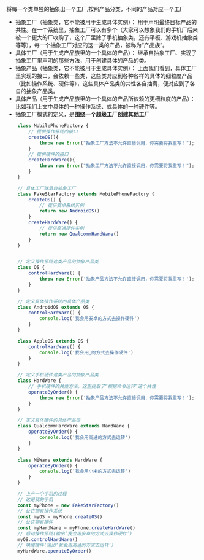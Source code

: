 将每一个类单独的抽象出一个工厂,按照产品分类，不同的产品对应一个工厂


- 抽象工厂（抽象类，它不能被用于生成具体实例）： 用于声明最终目标产品的共性。在一个系统里，抽象工厂可以有多个（大家可以想象我们的手机厂后来被一个更大的厂收购了，这个厂里除了手机抽象类，还有平板、游戏机抽象类等等），每一个抽象工厂对应的这一类的产品，被称为“产品族”。
- 具体工厂（用于生成产品族里的一个具体的产品）： 继承自抽象工厂、实现了抽象工厂里声明的那些方法，用于创建具体的产品的类。
- 抽象产品（抽象类，它不能被用于生成具体实例）： 上面我们看到，具体工厂里实现的接口，会依赖一些类，这些类对应到各种各样的具体的细粒度产品（比如操作系统、硬件等），这些具体产品类的共性各自抽离，便对应到了各自的抽象产品类。
- 具体产品（用于生成产品族里的一个具体的产品所依赖的更细粒度的产品）： 比如我们上文中具体的一种操作系统、或具体的一种硬件等。
- 抽象工厂模式的定义，是**围绕一个超级工厂创建其他工厂**

```javascript
    class MobilePhoneFactory {
        // 提供操作系统的接口
        createOS(){
            throw new Error("抽象工厂方法不允许直接调用，你需要将我重写！");
        }
        // 提供硬件的接口
        createHardWare(){
            throw new Error("抽象工厂方法不允许直接调用，你需要将我重写！");
        }
    }

    // 具体工厂继承自抽象工厂
    class FakeStarFactory extends MobilePhoneFactory {
        createOS() {
            // 提供安卓系统实例
            return new AndroidOS()
        }
        createHardWare() {
            // 提供高通硬件实例
            return new QualcommHardWare()
        }
    }


    // 定义操作系统这类产品的抽象产品类
    class OS {
        controlHardWare() {
            throw new Error('抽象产品方法不允许直接调用，你需要将我重写！');
        }
    }

    // 定义具体操作系统的具体产品类
    class AndroidOS extends OS {
        controlHardWare() {
            console.log('我会用安卓的方式去操作硬件')
        }
    }

    class AppleOS extends OS {
        controlHardWare() {
            console.log('我会用🍎的方式去操作硬件')
        }
    }

    // 定义手机硬件这类产品的抽象产品类
    class HardWare {
        // 手机硬件的共性方法，这里提取了“根据命令运转”这个共性
        operateByOrder() {
            throw new Error('抽象产品方法不允许直接调用，你需要将我重写！');
        }
    }

    // 定义具体硬件的具体产品类
    class QualcommHardWare extends HardWare {
        operateByOrder() {
            console.log('我会用高通的方式去运转')
        }
    }

    class MiWare extends HardWare {
        operateByOrder() {
            console.log('我会用小米的方式去运转')
        }
    }

    // 上产一个手机的过程
    // 这是我的手机
    const myPhone = new FakeStarFactory()
    // 让它拥有操作系统
    const myOS = myPhone.createOS()
    // 让它拥有硬件
    const myHardWare = myPhone.createHardWare()
    // 启动操作系统(输出‘我会用安卓的方式去操作硬件’)
    myOS.controlHardWare()
    // 唤醒硬件(输出‘我会用高通的方式去运转’)
    myHardWare.operateByOrder()

```

